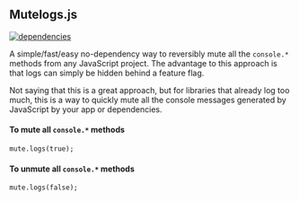 ## Mutelogs.js

[![dependencies](https://david-dm.org/qbunt/mutelogs.js.svg) ](https://david-dm.org/)

A simple/fast/easy no-dependency way to reversibly mute all the `console.*` methods from any JavaScript project. The advantage to this approach is that logs can simply be hidden behind a feature flag.

Not saying that this is a great approach, but for libraries that already log too much, this is a way to quickly mute all the console messages generated by JavaScript by your app or dependencies.

#### To mute all `console.*` methods
`mute.logs(true);`

#### To unmute all `console.*` methods
`mute.logs(false);`
